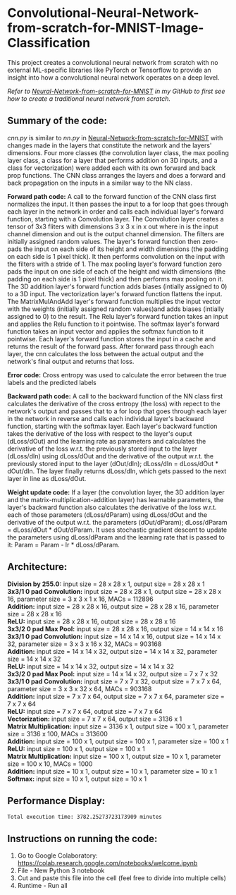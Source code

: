 # Convolutional-Neural-Network-from-scratch-for-MNIST-Image-Classification
This project creates a convolutional neural network from scratch with no external ML-specific libraries like PyTorch or Tensorflow to provide an insight into how a convolutional neural network operates on a deep level.  
  
_Refer to [Neural-Network-from-scratch-for-MNIST](https://github.com/raisaat/Neural-Network-from-scratch-for-MNIST) in my GitHub to first see how to create a traditional neural network from scratch._


## Summary of the code:
_cnn.py_ is similar to _nn.py_ in [Neural-Network-from-scratch-for-MNIST](https://github.com/raisaat/Neural-Network-from-scratch-for-MNIST) with changes made in the layers that constitute the network and the layers' dimensions. Four more classes (the convolution layer class, the max pooling layer class, a class for a layer that performs addition on 3D inputs, and a class for vectorization) were added each with its own forward and back prop functions. The CNN class arranges the layers and does a forward and back propagation on the inputs in a similar way to the NN class.

**Forward path code:** A call to the forward function of the CNN class first normalizes the input. It then passes the input to a for loop that goes through each layer in the network in order and calls each individual layer's forward function, starting with a Convolution layer. The Convolution layer creates a tensor of 3x3 fliters with dimensions 3 x 3 x in x out where in is the input channel dimension and out is the output channel dimension. The filters are initially assigned random values. The layer's forward function then zero-pads the input on each side of its height and width dimensions (the padding on each side is 1 pixel thick). It then performs convolution on the input with the filters with a stride of 1. The max pooling layer's forward function zero pads the input on one side of each of the height and width dimensions (the padding on each side is 1 pixel thick) and then performs max pooling on it. The 3D addition layer's forward function adds biases (intially assigned to 0) to a 3D input. The vectorization layer's forward function flattens the input. The MatrixMulAndAdd layer's forward function multiplies the input vector with the weights (initially assigned random values)and adds biases (intially assigned to 0) to the result. The Relu layer's forward function takes an input and applies the Relu function to it pointwise. The softmax layer's forward function takes an input vector and  applies the softmax function to it pointwise. Each layer's forward function stores the input in a cache and returns the result of the forward pass. After forward pass through each layer, the cnn calculates the loss between the actual output and the network's final output and returns that loss.

**Error code:** Cross entropy was used to calculate the error between the true labels and the predicted labels

**Backward path code:** A call to the backward function of the NN class first calculates the derivative of the cross entropy (the loss) with repect to the network's output and passes that to a for loop that goes through each layer in the network in reverse and calls each individual layer's backward function, starting with the softmax layer. Each layer's backward function takes the derivative of the loss with respect to the layer's ouput (dLoss/dOut) and the learning rate as parameters and calculates the derivative of the loss w.r.t. the previously stored input to the layer (dLoss/dIn) using dLoss/dOut and the derivative of the output w.r.t. the previously stored input to the layer (dOut/dIn); dLoss/dIn = dLoss/dOut * dOut/dIn. The layer finally returns dLoss/dIn, which gets passed to the next layer in line as dLoss/dOut. 

**Weight update code:** If a layer (the convolution layer, the 3D addition layer and the matrix-multiplication-addition layer) has learnable parameters, the layer's backward function also calculates the derivative of the loss w.r.t. each of those parameters (dLoss/dParam) using dLoss/dOut and the derivative of the output w.r.t. the parameters (dOut/dParam); dLoss/dParam = dLoss/dOut * dOut/dParam. It uses stochastic gradient descent to update the parameters using dLoss/dParam and the learning rate that is passed to it: 
Param = Param - lr * dLoss/dParam.

## Architecture:

 **Division by 255.0:** input size = 28 x 28 x 1, output size = 28 x 28 x 1  
 **3x3/1 0 pad Convolution:** input size = 28 x 28 x 1, output size = 28 x 28 x 16, parameter size = 3 x 3 x 1 x 16, MACs = 112896  
 **Addition:** input size = 28 x 28 x 16, output size = 28 x 28 x 16, parameter size = 28 x 28 x 16  
 **ReLU:** input size = 28 x 28 x 16, output size = 28 x 28 x 16  
 **3x3/2 0 pad Max Pool:** input size = 28 x 28 x 16, output size = 14 x 14 x 16  
 **3x3/1 0 pad Convolution:** input size = 14 x 14 x 16, output size = 14 x 14 x 32, parameter size = 3 x 3 x 16 x 32, MACs = 903168  
 **Addition:** input size = 14 x 14 x 32, output size = 14 x 14 x 32, parameter size = 14 x 14 x 32  
 **ReLU:** input size = 14 x 14 x 32, output size = 14 x 14 x 32  
 **3x3/2 0 pad Max Pool:** input size = 14 x 14 x 32, output size = 7 x 7 x 32  
 **3x3/1 0 pad Convolution:** input size = 7 x 7 x 32, output size = 7 x 7 x 64, parameter size = 3 x 3 x 32 x 64, MACs = 903168  
 **Addition:** input size = 7 x 7 x 64, output size = 7 x 7 x 64, parameter size = 7 x 7 x 64  
 **ReLU:** input size = 7 x 7 x 64, output size = 7 x 7 x 64  
 **Vectorization:** input size = 7 x 7 x 64, output size = 3136 x 1  
 **Matrix Multiplication:** input size = 3136 x 1, output size = 100 x 1, parameter size = 3136 x 100, MACs = 313600  
 **Addition:** input size = 100 x 1, output size = 100 x 1, parameter size = 100 x 1  
 **ReLU:** input size = 100 x 1, output size = 100 x 1  
 **Matrix Multiplication:** input size = 100 x 1, output size = 10 x 1, parameter size = 100 x 10, MACs = 1000  
 **Addition:** input size = 10 x 1, output size = 10 x 1, parameter size = 10 x 1  
 **Softmax:** input size = 10 x 1, output size = 10 x 1
 
 ## Performance Display:
 `Total execution time: 3782.25273723173909 minutes`

## Instructions on running the code:

1. Go to Google Colaboratory: https://colab.research.google.com/notebooks/welcome.ipynb
2. File - New Python 3 notebook
3. Cut and paste this file into the cell (feel free to divide into multiple cells)
4. Runtime - Run all

